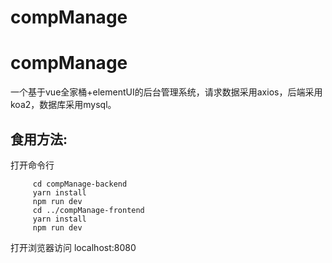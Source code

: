 # compManage
# compManage

一个基于vue全家桶+elementUI的后台管理系统，请求数据采用axios，后端采用koa2，数据库采用mysql。


## 食用方法:

打开命令行

         cd compManage-backend 
         yarn install
         npm run dev
         cd ../compManage-frontend
         yarn install 
         npm run dev
         
         
打开浏览器访问 localhost:8080

